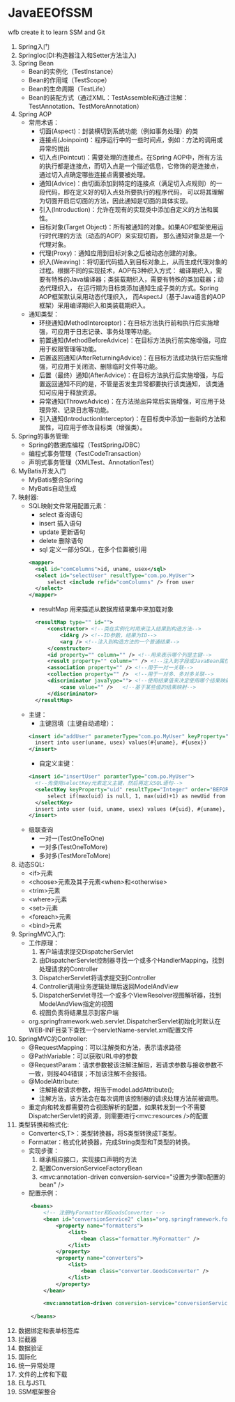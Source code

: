 # JavaEEOfSSM
wfb create it to learn SSM and Git
1. Spring入门
2. SpringIoc(DI:构造器注入和Setter方法注入)
3. Spring Bean
    * Bean的实例化（TestInstance） 
    * Bean的作用域（TestScope）
    * Bean的生命周期（TestLife）
    * Bean的装配方式（通过XML：TestAssemble和通过注解：TestAnnotation、TestMoreAnnotation）
4. Spring AOP 
    * 常用术语：
        * 切面(Aspect)：封装横切到系统功能（例如事务处理）的类
        * 连接点(Joinpoint)：程序运行中的一些时间点，例如：方法的调用或异常的抛出
        * 切入点(Pointcut)：需要处理的连接点。在Spring AOP中，所有方法的执行都是连接点，而切入点是一个描述信息，它修饰的是连接点，
        通过切入点确定哪些连接点需要被处理。
        * 通知(Advice)：由切面添加到特定的连接点（满足切入点规则）的一段代码，即在定义好的切入点处所要执行的程序代码，
        可以将其理解为切面开启后切面的方法，因此通知是切面的具体实现。
        * 引入(Introduction)：允许在现有的实现类中添加自定义的方法和属性。
        * 目标对象(Target Object)：所有被通知的对象。如果AOP框架使用运行时代理的方法（动态的AOP）来实现切面，
        那么通知对象总是一个代理对象。
        * 代理(Proxy)：通知应用到目标对象之后被动态创建的对象。
        * 织入(Weaving)：将切面代码插入到目标对象上，从而生成代理对象的过程。根据不同的实现技术，AOP有3种织入方式：
        编译期织入，需要有特殊的Java编译器；类装载期织入，需要有特殊的类加载器；动态代理织入，
        在运行期为目标类添加通知生成子类的方式。Spring AOP框架默认采用动态代理织入，
        而AspectJ（基于Java语言的AOP框架）采用编译期织入和类装载期织入。
    * 通知类型：
        * 环绕通知(MethodInterceptor)：在目标方法执行前和执行后实施增强，可应用于日志记录、事务处理等功能。
        * 前置通知(MethodBeforeAdvice)：在目标方法执行前实施增强，可应用于权限管理等功能。
        * 后置返回通知(AfterReturningAdvice)：在目标方法成功执行后实施增强，可应用于关闭流、删除临时文件等功能。
        * 后置（最终）通知(AfterAdvice)：在目标方法执行后实施增强，与后置返回通知不同的是，不管是否发生异常都要执行该类通知，
        该类通知可应用于释放资源。
        * 异常通知(ThrowsAdvice)：在方法抛出异常后实施增强，可应用于处理异常、记录日志等功能。
        * 引入通知(IntroductionInterceptor)：在目标类中添加一些新的方法和属性，可应用于修改目标类（增强类）。
5. Spring的事务管理:
    * Spring的数据库编程（TestSpringJDBC）
    * 编程式事务管理（TestCodeTransaction）
    * 声明式事务管理（XMLTest、AnnotationTest）
6. MyBatis开发入门
    * MyBatis整合Spring
    * MyBatis自动生成
7. 映射器:
    * SQL映射文件常用配置元素：
        * select    查询语句
        * insert    插入语句
        * update    更新语句
        * delete    删除语句
        * sql       定义一部分SQL，在多个位置被引用
        ```xml
        <mapper>
          <sql id="comColumns">id, uname, usex</sql>
          <select id="selectUser" resultType="com.po.MyUser">
              select <include refid="comColumns" /> from user
          </select>
        </mapper>
        ```
        * resultMap 用来描述从数据库结果集中来加载对象
        ```xml
          <resultMap type="" id="">
              <constructor> <!--类在实例化时用来注入结果到构造方法-->
                  <idArg /> <!--ID参数，结果为ID-->
                  <arg /> <!--注入到构造方法的一个普通结果-->
              </constructor>
              <id property="" column="" /> <!--用来表示哪个列是主键-->
              <result property="" column="" /> <!--注入到字段或JavaBean属性的普通结果-->
              <association property="" /> <!--用于一对一关联-->
              <collection property="" />  <!--用于一对多、多对多关联-->
              <discriminator javaType=""> <!--使用结果值来决定使用哪个结果映射-->
                  <case value="" />   <!--基于某些值的结果映射-->
              </discriminator>
          </resultMap>
        ```
    * 主键：
        * 主键回填（主键自动递增）：
        ```xml
        <insert id="addUser" parameterType="com.po.MyUser" keyProperty="uid" useGeneratedKeys="true">
          insert into user(uname, usex) values(#{uname}, #{usex})
        </insert>
        ```
        * 自定义主键：
        ```xml
        <insert id="insertUser" paramterType="com.po.MyUser">
          <!--先使用selectKey元素定义主键，然后再定义SQL语句-->
          <selectKey keyProperty="uid" resultType="Integer" order="BEFORE">
              select if(max(uid) is null, 1, max(uid)+1) as newUid from user
          </selectKey>
          insert into user (uid, uname, usex) values (#{uid}, #{uname}, #{usex})
        </insert>
        ```
    * 级联查询        
        * 一对一(TestOneToOne)
        * 一对多(TestOneToMore)
        * 多对多(TestMoreToMore)
8. 动态SQL:
    * &lt;if&gt;元素
    * &lt;choose&gt;元素及其子元素&lt;when&gt;和&lt;otherwise&gt;
    * &lt;trim&gt;元素
    * &lt;where&gt;元素
    * &lt;set&gt;元素
    * &lt;foreach&gt;元素
    * &lt;bind&gt;元素
9. SpringMVC入门:
    * 工作原理：
        1. 客户端请求提交DispatcherServlet
        2. 由DispatcherServlet控制器寻找一个或多个HandlerMapping，找到处理请求的Controller
        3. DispatcherServlet将请求提交到Controller
        4. Controller调用业务逻辑处理后返回ModelAndView
        5. DispatcherServlet寻找一个或多个ViewResolver视图解析器，找到ModelAndView指定的视图
        6. 视图负责将结果显示到客户端
    * org.springframework.web.servlet.DispatcherServlet初始化时默认在WEB-INF目录下查找一个servletName-servlet.xml配置文件   
10. SpringMVC的Controller:
    * @RequestMapping：可以注解类和方法，表示请求路径
    * @PathVariable：可以获取URL中的参数
    * @RequestParam：请求参数被该注解注解后，若请求参数与接收参数不一致，则报404错误；不加该注解不会报错。
    * @ModelAttribute:
        * 注解接收请求参数，相当于model.addAttribute();
        * 注解方法，该方法会在每次调用该控制器的请求处理方法前被调用。
    * 重定向和转发都需要符合视图解析的配置，如果转发到一个不需要DispatcherServlet的资源，则需要进行<mvc:resources />的配置
11. 类型转换和格式化:
    * Converter<S,T>：类型转换器，将S类型转换成T类型。
    * Formatter<T>：格式化转换器，完成String类型和T类型的转换。
    * 实现步骤：
        1. 继承相应接口，实现接口声明的方法
        2. 配置ConversionServiceFactoryBean
        3. <mvc:annotation-driven conversion-service="设置为步骤b配置的bean" />
    * 配置示例：
    ```xml
        <beans>
            <!-- 注册MyFormatter和GoodsConverter -->
            <bean id="conversionService2" class="org.springframework.format.support.FormattingConversionServiceFactoryBean">
                <property name="formatters">
                    <list>
                        <bean class="formatter.MyFormatter" />
                    </list>
                </property>
                <property name="converters">
                    <list>
                        <bean class="converter.GoodsConverter" />
                    </list>
                </property>
            </bean>
        
            <mvc:annotation-driven conversion-service="conversionService2" />
            
        </beans>
    ```  
12. 数据绑定和表单标签库
13. 拦截器
14. 数据验证
15. 国际化
16. 统一异常处理
17. 文件的上传和下载
18. EL与JSTL
19. SSM框架整合
